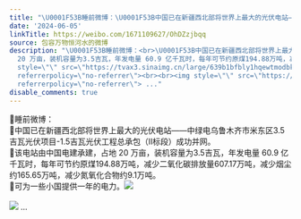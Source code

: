 ```yaml
---
title: "\U0001F53B睡前微博：\U0001F53B中国已在新疆西北部将世界上最大的光伏电站——中绿电乌鲁木齐市米东区3.5吉瓦光伏项目-1.5吉瓦光伏工程总承包（Ⅱ标段）成功并网。\U0001F53B该电..."
date: '2024-06-05'
linkTitle: https://weibo.com/1671109627/OhDZzjbqq
source: 包容万物恒河水的微博
description: "\U0001F53B睡前微博：<br>\U0001F53B中国已在新疆西北部将世界上最大的光伏电站——中绿电乌鲁木齐市米东区3.5吉瓦光伏项目-1.5吉瓦光伏工程总承包（Ⅱ标段）成功并网。<br>\U0001F53B该电站由中国电建承建，占地
  20 万亩，装机容量为3.5吉瓦，年发电量 60.9 亿千瓦时，每年可节约原煤194.88万吨，减少二氧化碳排放量607.17万吨，减少烟尘约165.65万吨，减少氮氧化合物约9.1万吨。<br>\U0001F53B可为一些小国提供一年的电力。<img
  style=\"\" src=\"https://tvax3.sinaimg.cn/large/639b1bfbly1hqewtmodbkj20u011ih6z.jpg\"
  referrerpolicy=\"no-referrer\"><br><br><img style=\"\" src=\"https://tvax4.sinaimg.cn/large/639b1bfbly1hqewwjl219j20t10hln58.jpg\"
  referrerpolicy=\"no-referrer\"> ..."
disable_comments: true
---
```

🔻睡前微博：<br>🔻中国已在新疆西北部将世界上最大的光伏电站——中绿电乌鲁木齐市米东区3.5吉瓦光伏项目-1.5吉瓦光伏工程总承包（Ⅱ标段）成功并网。<br>🔻该电站由中国电建承建，占地 20 万亩，装机容量为3.5吉瓦，年发电量 60.9 亿千瓦时，每年可节约原煤194.88万吨，减少二氧化碳排放量607.17万吨，减少烟尘约165.65万吨，减少氮氧化合物约9.1万吨。<br>🔻可为一些小国提供一年的电力。<img style="" src="https://tvax3.sinaimg.cn/large/639b1bfbly1hqewtmodbkj20u011ih6z.jpg" referrerpolicy="no-referrer"><br><br><img style="" src="https://tvax4.sinaimg.cn/large/639b1bfbly1hqewwjl219j20t10hln58.jpg" referrerpolicy="no-referrer"> ...